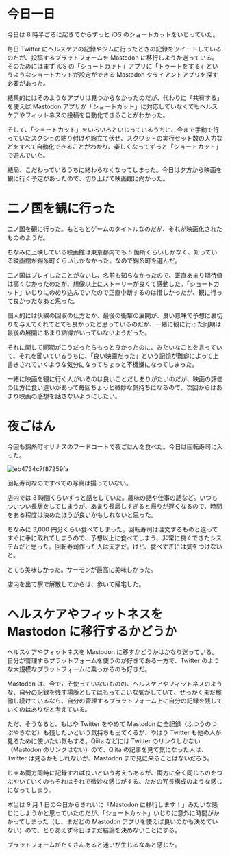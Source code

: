 # 今日一日
今日は 8 時半ごろに起きてからずっと iOS のショートカットをいじっていた。

毎日 Twitter にヘルスケアの記録やジムに行ったときの記録をツイートしているのだが、投稿するプラットフォームを Mastodon に移行しようか迷っている。そのためにはまず iOS の「ショートカット」アプリに「トゥートをする」というようなショートカットが設定ができる Mastodon クライアントアプリを探す必要があった。

結果的にはそのようなアプリは見つからなかったのだが、代わりに「共有する」を使えば Mastodon アプリが「ショートカット」に対応していなくてもヘルスケアやフィットネスの投稿を自動化できることがわかった。

そして、「ショートカット」をいろいろといじっているうちに、今まで手動で行っていたスクショの貼り付けや腕立て伏せ、スクワットの実行セット数の入力などをすべて自動化できることがわかり、楽しくなってずっと「ショートカット」で遊んでいた。

結局、こだわっているうちに終わらなくなってしまった。今日は夕方から映画を観に行く予定があったので、切り上げて映画館に向かった。

# 二ノ国を観に行った
二ノ国を観に行った。もともとゲームのタイトルなのだが、それが映画化されたもののようだ。

ちなみに上映している映画館は東京都内でも 5 箇所くらいしかなく、知っている映画館が錦糸町くらいしかなかった。なので錦糸町を選んだ。

二ノ国はプレイしたことがないし、名前も知らなかったので、正直あまり期待値は高くなかったのだが、想像以上にストーリーが良くて感動した。「ショートカット」いじりにのめり込んでいたので正直中断するのは惜しかったが、観に行って良かったなあと思った。

個人的には伏線の回収の仕方とか、最後の衝撃の展開が、良い意味で予想に裏切りを与えてくれてとても良かったと思っているのだが、一緒に観に行った同期は最後の展開にあまり納得がいっていないようだった。

それに関して同期がこうだったらもっと良かったのに、みたいなことを言っていて、それを聞いているうちに、「良い映画だった」という記憶が難癖によって上書きされていくような気分になってちょっと不機嫌になってしまった。

一緒に映画を観に行く人がいるのは良いことだしありがたいのだが、映画の評価の仕方に食い違いがあって毎回ちょっと微妙な気持ちになるので、次回からはあまり映画の感想を話さないようにしたい。

# 夜ごはん
今回も錦糸町オリナスのフードコートで夜ごはんを食べた。今日は回転寿司に入った。

![eb4734c7f87259fa](https://noraworld.github.io/box-bulbasaur/2019/09/eb4734c7f87259fa.jpg)

回転寿司なのですべての写真は撮っていない。

店内では 3 時間くらいずっと話をしていた。趣味の話や仕事の話など。いつもついつい長居をしてしまうが、あまり長居しすぎると帰りが遅くなるので、時間をある程度は決めたほうが良いかもしれないと思った。

ちなみに 3,000 円分くらい食べてしまった。回転寿司は注文するものと違ってすぐに手に取れてしまうので、予想以上に食べてしまう、非常に良くできたシステムだと思った。回転寿司作った人は天才だ。けど、食べすぎには気をつけないと。

とても美味しかった。サーモンが最高に美味しかった。

店内を出て駅で解散してからは、歩いて帰宅した。

# ヘルスケアやフィットネスを Mastodon に移行するかどうか
ヘルスケアやフィットネスを Mastodon に移すかどうかはかなり迷っている。自分が管理するプラットフォームを使うのが好きである一方で、Twitter のような大規模なプラットフォームに乗っかるのも好きだ。

Mastodon は、今でこそ使っていないものの、ヘルスケアやフィットネスのような、自分の記録を残す場所としてはもってこいな気がしていて、せっかくまだ稼働し続けているなら、自分の管理するプラットフォーム上に自分の記録を残していくのはありだと考えている。

ただ、そうなると、もはや Twitter をやめて Mastodon に全記録（ふつうのつぶやきなど）も残したいという気持ちも出てくるが、やはり Twitter も他の人が見るために使いたい気もする。Qiita などには Twitter のリンクしかない（Mastodon のリンクはない）ので、Qiita の記事を見て気になった人は、Twitter は見るかもしれないが、Mastodon まで見に来ることはないだろう。

じゃあ両方同時に記録すれば良いという考えもあるが、両方に全く同じものをつぶやいていくのもそれはそれで微妙な感じがする。ただの冗長構成のような感じになってしまう。

本当は 9 月 1 日の今日からきれいに「Mastodon に移行します！」みたいな感じにしようかと思っていたのだが、「ショートカット」いじりに意外に時間がかかってしまった（し、まだどの Mastodon アプリを使えば良いのかも決めていない）ので、とりあえず今日はまだ結論を決めないことにする。

プラットフォームがたくさんあると迷いが生じるなあと感じた。

